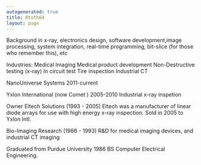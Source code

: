 ```yaml
---
autogenerated: true
title: Rtoth64
layout: page
---
```


Background in x-ray, electronics design, software development,image
processing, system integration, real-time programming, bit-slice (for
those who remember this), etc

Industries: Medical Imaging Medical product development Non-Destructive
testing (x-ray) In circuit test Tire inspection Industrial CT

NanoUniverse Systems 2011-current

Yxlon International (now Comet ) 2005-2010 Industrial x-ray inspetion

Owner Eltech Solutions (1993 - 2005) Eltech was a manufacturer of linear
diode arrays for use with high energy x-ray inspection. Sold in 2005 to
Yxlon Intl.

Bio-Imaging Research (1986 - 1993) R&D for medical imaging devices, and
industrial CT imaging

Graduated from Purdue University 1986 BS Computer Electrical
Engineering.
